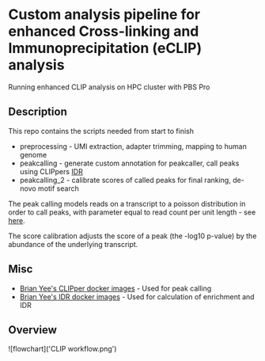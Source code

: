 # Custom analysis pipeline for enhanced Cross-linking and Immunoprecipitation (eCLIP) analysis

Running enhanced CLIP analysis on HPC cluster with PBS Pro

## Description

This repo contains the scripts needed from start to finish

* preprocessing - UMI extraction, adapter trimming, mapping to human genome
* peakcalling - generate custom annotation for peakcaller, call peaks using CLIPpers [IDR](https://www.encodeproject.org/pipelines/ENCPL357ADL/)
* peakcalling_2 - calibrate scores of called peaks for final ranking, de-novo motif search

The peak calling models reads on a transcript to a poisson distribution in order to call peaks, with parameter equal to read count per unit length - see [here](https://github.com/YeoLab/clipper/blob/master/clipper/src/call_peak.py). 

The score calibration adjusts the score of a peak (the -log10 p-value) by the abundance of the underlying transcript. 

## Misc

* [Brian Yee's CLIPper docker images](https://hub.docker.com/r/brianyee/clipper/) - Used for peak calling
* [Brian Yee's IDR docker images](https://hub.docker.com/r/brianyee/merge_peaks/) - Used for calculation of enrichment and IDR

## Overview

![flowchart]('CLIP workflow.png')

